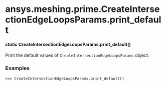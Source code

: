 # ansys.meshing.prime.CreateIntersectionEdgeLoopsParams.print_default



#### *static* CreateIntersectionEdgeLoopsParams.print_default()

Print the default values of `CreateIntersectionEdgeLoopsParams` object.

### Examples

```pycon
>>> CreateIntersectionEdgeLoopsParams.print_default()
```

<!-- !! processed by numpydoc !! -->
